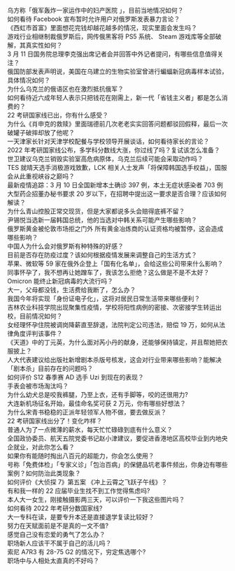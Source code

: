 乌方称「俄军轰炸一家运作中的妇产医院 」，目前当地情况如何？  
如何看待 Facebook 宣布暂时允许用户对俄罗斯发表暴力言论？  
《西虹市首富》里面想花完钱却越花越多的情况，现实里面会发生吗？  
游戏行业相继制裁俄罗斯后，网传俄黑客将 PS5 系统、 Steam 游戏库等全部破解，其真实性如何？  
3 月 11 日国务院总理李克强出席记者会并回答中外记者提问，有哪些信息值得关注？  
俄国防部发表声明说，美国在乌建立的生物实验室曾进行蝙蝠新冠病毒样本试验，具体情况如何？  
为什么乌克兰的俄语区也在激烈抵抗俄军？  
如何看待近六成年轻人表示只把钱花在刚需上，新一代「省钱主义者」都是怎么消费的？  
22 考研国家线已出，你有什么感受？  
为什么《肖申克的救赎》里面瑞德前几次老老实实回答问题都驳回假释，最后一次破罐子破摔却放了他呢？  
一天津家长针对天津学校配餐与学校领导开展谈话，如何看待家长的言论？  
2022 年考研国家线公布，多学科分数线大涨，你过线了吗？复试该怎么准备？  
世卫建议乌克兰销毁实验室高危病原体，乌克兰后续可能会采取动作吗？  
TES 就晴天选手消极游戏致歉，LCK 相关人士发声「将保障韩国选手权益」，国服会从此重视峡谷之巅吗？  
最新疫情追踪：3 月 10 日全国新增本土确诊 397 例，本土无症状感染者 703 例  
大型药企招董办秘书要求 20 岁以下，在招聘中提出这一要求是否合理？应该如何解读？  
为什么青山控股正常交现货，但是大家都说多头会赔得底裤不留？  
尹锡悦当选新一届韩国总统，他的当选对中韩关系可能产生哪些影响？  
俄罗斯黄金被伦敦市场拒之门外 所有黄金冶炼商的认证资格均被暂停，这会造成哪些影响？  
中国人为什么会对俄罗斯有种特殊的好感？  
目前是否存在防疫过度？该如何根据疫情发展来调整自己的生活方式？  
苹果、微软等 59 家在俄外企登上「国有化名单」，会给这些公司带来什么影响？  
同事怀孕了，我不想再让她蹭车了，我该怎么拒绝？这么做是不是不太好？  
Omicron 能终止新冠病毒的大流行吗？  
大一，父母都没钱，生活费给我断了，怎么办？  
我国今年将实现「身份证电子化」，这将对居民日常生活带来哪些便利？  
吉林农业科技学院出现聚集性疫情，学校将阳性病例的密接、次密接学生转运出校，目前情况如何？  
女经理怀孕住院被调岗降薪直至辞退，法院判定公司违法，赔偿 19 万，如何从法律角度评判该事件？  
《天道》中的丁元英，为什么面对芮小丹的献身，还能够保持镇定，并且帮她把衣服披上？  
人大代表建议给出版社新增剧本杀版号核发，这会对行业带来哪些影响？能解决「剧本杀」目前存在的问题吗？  
如何评价 S12 春季赛 AD 选手 Uzi 到现在的表现？  
手表会被市场淘汰吗？  
为什么幼犬总是咬我裤腿，乃至上衣，还有手脚等，咬的还很用力?  
大连新机场征名开始，最佳命名奖可获 2 万元，你有哪些好想法？  
为什么宋青书稳稳的正派年轻领军人物不做，要去做反派？  
22 考研国家线出分了！变化咋样？  
普通人为了一点微薄的薪水，每天忙忙碌碌到底有什么意义？  
全国政协委员、航天五院党委书记赵小津建议，要促进香港地区高校毕业到内地央企就业，对此你怎么看？  
如果你有能随时掏出八百元的超能力，你会怎么使用？  
号称「免费体检」「专家义诊」「包治百病」的保健品坑老事件频出，你身边有哪些案例？如何防治此类现象？  
如何评价《大侦探 7》第五案 《冲上云霄之飞跃子午线》？  
有和我一样的 22 应届毕业生找不到工作觉得焦虑吗?  
本人大一女生，刚接触摄影两三天，可以评价一下我这些图片吗？  
如何看待 2022 年考研分数国家线?  
大一专科在读，是要专升本还是直接退学复读比较好？  
努力在天赋面前是不是真的一文不值?  
感觉自己没有恋爱的勇气了怎么办？  
职场新人应该干不属于自己的活儿吗？  
索尼 A7R3 有 28-75 G2 的情况下，穷定焦选哪个?  
职场中与人相处太直真的不好吗？  
